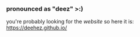### pronounced as "deez" >:)

you're probably looking for the *website* so here it is: https://deehez.github.io/
